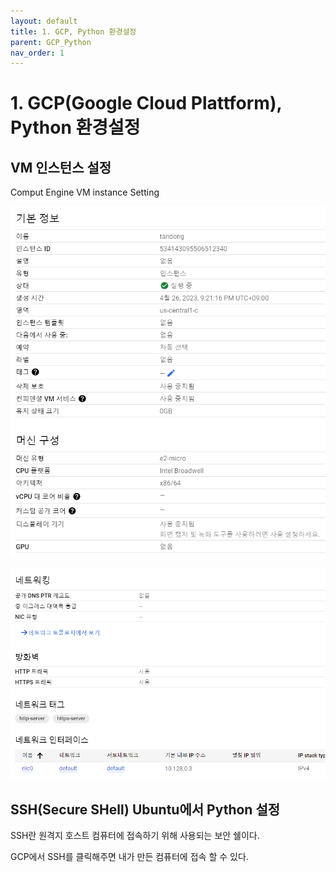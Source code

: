 ```yaml
---
layout: default
title: 1. GCP, Python 환경설정
parent: GCP_Python
nav_order: 1
---
```


# 1. GCP(Google Cloud Plattform), Python 환경설정

## VM 인스턴스 설정

Comput Engine VM instance Setting

![Untitled](./GCP_Python_img/GCP_Python_1.png)

![Untitled](./GCP_Python_img/GCP_Python_2.png)

## SSH(Secure SHell) Ubuntu에서 Python 설정

SSH란 원격지 호스트 컴퓨터에 접속하기 위해 사용되는 보안 쉘이다.

GCP에서 SSH를 클릭해주면 내가 만든 컴퓨터에 접속 할 수 있다.
